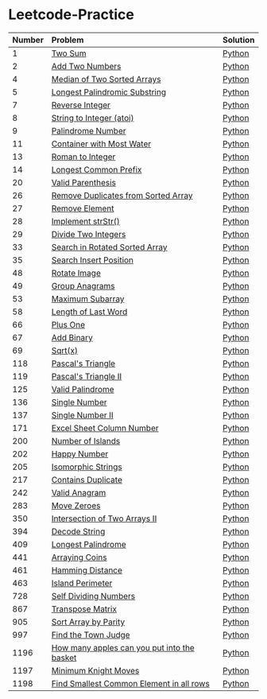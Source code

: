 # Leetcode-Practice

| Number | Problem | Solution |
| :-- | :-- | :-- |
| 1 | [Two Sum](https://leetcode.com/problems/two-sum/) | [Python](1-Two%20Sum) |
| 2 | [Add Two Numbers](https://leetcode.com/problems/add-two-numbers/) | [Python](2-Add%20Two%20Numbers) |
| 4 | [Median of Two Sorted Arrays](https://leetcode.com/problems/median-of-two-sorted-arrays/) | [Python](4-Median%20of%20Two%20Sorted%20Arrays) |
| 5 | [Longest Palindromic Substring](https://leetcode.com/problems/longest-palindromic-substring/) | [Python](5-Longest%20Palindromic%20Substring) |
| 7 | [Reverse Integer](https://leetcode.com/problems/reverse-integer/) | [Python](7-Reverse%20Integer) |
| 8 | [String to Integer (atoi)](https://leetcode.com/problems/string-to-integer-(atoi)/) | [Python](8-String%20to%20Integer%20(atoi)) |
| 9 | [Palindrome Number](https://leetcode.com/problems/palindrome-number/) | [Python](9-Palindrome%20Number) |
| 11 | [Container with Most Water](https://leetcode.com/problems/container-with-most-water/) | [Python](11-Container%20with%20Most%20Water) |
| 13 | [Roman to Integer](https://leetcode.com/problems/roman-to-integer/) | [Python](13-Roman%20to%20Integer) |
| 14 | [Longest Common Prefix](https://leetcode.com/problems/longest-common-prefix/) | [Python](14-Longest%20Common%20Prefix) |
| 20 | [Valid Parenthesis](https://leetcode.com/problems/valid-parenthesis/) | [Python](20-Valid%20Parenthesis) |
| 26 | [Remove Duplicates from Sorted Array](https://leetcode.com/problems/remove-duplicates-from-sorted-array/) | [Python](26-Remove%20Duplicates%20from%20Sorted%20Array) |
| 27 | [Remove Element](https://leetcode.com/problems/remove-element/) | [Python](27-Remove%20Element) |
| 28 | [Implement strStr()](https://leetcode.com/problems/implement-strstr()/) | [Python](28-Implement%20strStr()) |
| 29 | [Divide Two Integers](https://leetcode.com/problems/divide-two-integers/) | [Python](29-Divide%20Two%20Integers) |
| 33 | [Search in Rotated Sorted Array](https://leetcode.com/problems/search-in-rotated-sorted-array/) | [Python](33-Search%20in%20Rotated%20Sorted%20Array) |
| 35 | [Search Insert Position](https://leetcode.com/problems/search-insert-position/) | [Python](35-Search%20Insert%20Position) |
| 48 | [Rotate Image](https://leetcode.com/problems/rotate-image/) | [Python](48-Rotate%20Image) |
| 49 | [Group Anagrams](https://leetcode.com/problems/group-anagrams/) | [Python](49-Group%20Anagrams) |
| 53 | [Maximum Subarray](https://leetcode.com/problems/maximum-subarray/) | [Python](53-Maximum%20Subarray) |
| 58 | [Length of Last Word](https://leetcode.com/problems/length-of-last-word/) | [Python](58-Length%20of%20Last%20Word) |
| 66 | [Plus One](https://leetcode.com/problems/plus-one/) | [Python](66-Plus%20One) |
| 67 | [Add Binary](https://leetcode.com/problems/add-binary/) | [Python](67-Add%20Binary) |
| 69 | [Sqrt(x)](https://leetcode.com/problems/sqrt(x)/) | [Python](69-Sqrt(x)) |
| 118 | [Pascal's Triangle](https://leetcode.com/problems/pascal's-triangle/) | [Python](118-Pascal's%20Triangle) |
| 119 | [Pascal's Triangle II](https://leetcode.com/problems/pascal's-triangle-ii/) | [Python](119-Pascal's%20Triangle%20II) |
| 125 | [Valid Palindrome](https://leetcode.com/problems/valid-palindrome/) | [Python](125-Valid%20Palindrome) |
| 136 | [Single Number](https://leetcode.com/problems/single-number/) | [Python](136-Single%20Number) |
| 137 | [Single Number II](https://leetcode.com/problems/single-number-ii/) | [Python](137-Single%20Number%20II) |
| 171 | [Excel Sheet Column Number](https://leetcode.com/problems/excel-sheet-column-number/) | [Python](171-Excel%20Sheet%20Column%20Number) |
| 200 | [Number of Islands](https://leetcode.com/problems/number-of-islands/) | [Python](200-Number%20of%20Islands) |
| 202 | [Happy Number](https://leetcode.com/problems/happy-number/) | [Python](202-Happy%20Number) |
| 205 | [Isomorphic Strings](https://leetcode.com/problems/isomorphic-strings/) | [Python](205-Isomorphic%20Strings) |
| 217 | [Contains Duplicate](https://leetcode.com/problems/contains-duplicate/) | [Python](217-Contains%20Duplicate) |
| 242 | [Valid Anagram](https://leetcode.com/problems/valid-anagram/) | [Python](242-Valid%20Anagram) |
| 283 | [Move Zeroes](https://leetcode.com/problems/move-zeroes/) | [Python](283-Move%20Zeroes) |
| 350 | [Intersection of Two Arrays II](https://leetcode.com/problems/intersection-of-two-arrays-ii/) | [Python](350-Intersection%20of%20Two%20Arrays%20II) |
| 394 | [Decode String](https://leetcode.com/problems/decode-string/) | [Python](394-Decode%20String) |
| 409 | [Longest Palindrome](https://leetcode.com/problems/longest-palindrome/) | [Python](409-Longest%20Palindrome) |
| 441 | [Arraying Coins](https://leetcode.com/problems/arraying-coins/) | [Python](441-Arraying%20Coins) |
| 461 | [Hamming Distance](https://leetcode.com/problems/hamming-distance/) | [Python](461-Hamming%20Distance) |
| 463 | [Island Perimeter](https://leetcode.com/problems/island-perimeter/) | [Python](463-Island%20Perimeter) |
| 728 | [Self Dividing Numbers](https://leetcode.com/problems/self-dividing-numbers/) | [Python](728-Self%20Dividing%20Numbers) |
| 867 | [Transpose Matrix](https://leetcode.com/problems/transpose-matrix/) | [Python](867-Transpose%20Matrix) |
| 905 | [Sort Array by Parity](https://leetcode.com/problems/sort-array-by-parity/) | [Python](905-Sort%20Array%20by%20Parity) |
| 997 | [Find the Town Judge](https://leetcode.com/problems/find-the-town-judge/) | [Python](997-Find%20the%20Town%20Judge) |
| 1196 | [How many apples can you put into the basket](https://leetcode.com/problems/how-many-apples-can-you-put-into-the-basket/) | [Python](1196-How%20many%20apples%20can%20you%20put%20into%20the%20basket) |
| 1197 | [Minimum Knight Moves](https://leetcode.com/problems/minimum-knight-moves/) | [Python](1197-Minimum%20Knight%20Moves) |
| 1198 | [Find Smallest Common Element in all rows](https://leetcode.com/problems/find-smallest-common-element-in-all-rows/) | [Python](1198-Find%20Smallest%20Common%20Element%20in%20all%20rows) |
